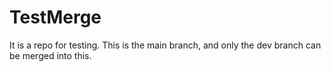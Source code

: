 # TestMerge
It is a repo for testing.
This is the main branch, and only the dev branch can be merged into this.
